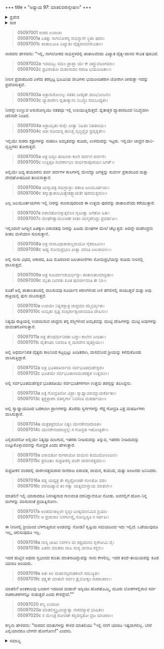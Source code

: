 +++
title = "ಅಧ್ಯಾಯ 97: ಮಾತಲಿವರಾನ್ವೇಷಣಃ"
+++

<details><summary>ಪ್ರವೇಶ</summary>


।।   ಓಂ ಓಂ ನಮೋ ನಾರಾಯಣಾಯ।।   ಶ್ರೀ ವೇದವ್ಯಾಸಾಯ ನಮಃ ।।

ಶ್ರೀ ಕೃಷ್ಣದ್ವೈಪಾಯನ ವೇದವ್ಯಾಸ ವಿರಚಿತ  

**ಶ್ರೀ ಮಹಾಭಾರತ**

**ಉದ್ಯೋಗ ಪರ್ವ**

**ಭಗವದ್ಯಾನ ಪರ್ವ**

**ಅಧ್ಯಾಯ 97**

</details>


<details><summary>ಸಾರ</summary>

ನಾರದನು ಮಾತಲಿಗೆ ನಾಗಲೋಕದ ನಾಭಿಸ್ಥಳವಾದ ದೈತ್ಯರ ಪಾತಾಲಪುರವನ್ನು ತೋರಿಸಿದುದು (1-20).

</details>



> 05097001 ನಾರದ ಉವಾಚ।  
05097001a ಏತತ್ತು ನಾಗಲೋಕಸ್ಯ ನಾಭಿಸ್ಥಾನೇ ಸ್ಥಿತಂ ಪುರಂ।  
05097001c ಪಾತಾಲಮಿತಿ ವಿಖ್ಯಾತಂ ದೈತ್ಯದಾನವಸೇವಿತಂ।।

ನಾರದನು ಹೇಳಿದನು: “ಇಲ್ಲಿ, ನಾಗಲೋಕದ ನಾಭಿಸ್ಥಳದಲ್ಲಿ ಪಾತಾಲವೆಂದು ವಿಖ್ಯಾತ ದೈತ್ಯ-ದಾನವ ಸೇವಿತ ಪುರವಿದೆ.

> 05097002a ಇದಮದ್ಭಿಃ ಸಮಂ ಪ್ರಾಪ್ತಾ ಯೇ ಕೇ ಚಿದ್ಧ್ರುವಜಂಗಮಾಃ।  
05097002c ಪ್ರವಿಶಂತೋ ಮಹಾನಾದಂ ನದಂತಿ ಭಯಪೀಡಿತಾಃ।।

ನೀರಿನ ಪ್ರವಾಹದಿಂದ ಎಳೆದು ತರಲ್ಪಟ್ಟ ಭೂಮಿಯ ಜೀವಿಗಳು ಭಯಪೀಡಿತರಾಗಿ ಜೋರಾಗಿ ಚೀರುತ್ತಾ ಇದನ್ನು ಪ್ರವೇಶಿಸುತ್ತವೆ.

> 05097003a ಅತ್ರಾಸುರೋಽಗ್ನಿಃ ಸತತಂ ದೀಪ್ಯತೇ ವಾರಿಭೋಜನಃ।  
05097003c ವ್ಯಾಪಾರೇಣ ಧೃತಾತ್ಮಾನಂ ನಿಬದ್ಧಂ ಸಮಬುಧ್ಯತ।।

ನೀರನ್ನೇ ಉಣ್ಣುವ ಅಸುರೋಗ್ನಿಯು ಸತತವೂ ಇಲ್ಲಿ ಉರಿಯುತ್ತಿರುತ್ತದೆ. ಧೃತಾತ್ಮರ ವ್ಯಾಪಾರದಿಂದ ನಿಬದ್ಧವಾಗಿ ಚಲಿಸದೇ ನಿಂತಿದೆ.

> 05097004a ಅತ್ರಾಮೃತಂ ಸುರೈಃ ಪೀತ್ವಾ ನಿಹಿತಂ ನಿಹತಾರಿಭಿಃ।  
05097004c ಅತಃ ಸೋಮಸ್ಯ ಹಾನಿಶ್ಚ ವೃದ್ಧಿಶ್ಚೈವ ಪ್ರದೃಶ್ಯತೇ।।

ಇಲ್ಲಿಯೇ ಸುರರು ಶತ್ರುಗಳನ್ನು ಸಂಹರಿಸಿ ಅಮೃತವನ್ನು ಕುಡಿದು, ಉಳಿದುದನ್ನು ಇಟ್ಟರು. ಇಲ್ಲಿಯೇ ಚಂದ್ರನ ಹಾನಿ-ವೃದ್ಧಿಗಳು ತೋರುತ್ತವೆ.

> 05097005a ಅತ್ರ ದಿವ್ಯಂ ಹಯಶಿರಃ ಕಾಲೇ ಪರ್ವಣಿ ಪರ್ವಣಿ।  
05097005c ಉತ್ತಿಷ್ಠತಿ ಸುವರ್ಣಾಭಂ ವಾರ್ಭಿರಾಪೂರಯಂ ಜಗತ್।।

ಅಲ್ಲಿಯೇ ದಿವ್ಯ ಹಯಶಿರನು ಪರ್ವ ಪರ್ವಗಳ ಕಾಲಗಳಲ್ಲಿ ಮೇಲೆದ್ದು ಜಗತ್ತನ್ನು ಸುವರ್ಣ ಪ್ರಕಾಶದಿಂದ ಮತ್ತು ವೇದಘೋಷದಿಂದ ತುಂಬಿಸುತ್ತಾನೆ.

> 05097006a ಯಸ್ಮಾದತ್ರ ಸಮಗ್ರಾಸ್ತಾಃ ಪತಂತಿ ಜಲಮೂರ್ತಯಃ।  
05097006c ತಸ್ಮಾತ್ಪಾತಾಲಮಿತ್ಯೇತತ್ಖ್ಯಾಯತೇ ಪುರಮುತ್ತಮಂ।।

ಎಲ್ಲ ಜಲಮೂರ್ತಯಗಳು ಇಲ್ಲಿ ನೀರನ್ನು ಸುರಿಸುವುದರಿಂದ ಈ ಉತ್ತಮ ಪುರವನ್ನು ಪಾತಾಲವೆಂದು ಕರೆಯುತ್ತಾರೆ.

> 05097007a ಐರಾವತೋಽಸ್ಮಾತ್ಸಲಿಲಂ ಗೃಹೀತ್ವಾ ಜಗತೋ ಹಿತಃ।  
05097007c ಮೇಘೇಷ್ವಾಮುಂಚತೇ ಶೀತಂ ಯನ್ಮಹೇಂದ್ರಃ ಪ್ರವರ್ಷತಿ।।

ಇಲ್ಲಿಂದಲೇ ಜಗತ್ತಿನ ಹಿತಕ್ಕಾಗಿ ಐರಾವತವು ನೀರನ್ನು ಹಿಡಿದು ಮೇಘಗಳ ಮೇಲೆ ಚೆಲ್ಲುತ್ತದೆ. ಅದನ್ನೇ ಮಹೇಂದ್ರನು ಶೀತಲ ಮಳೆಯಾಗಿ ಸುರಿಸುತ್ತಾನೆ.

> 05097008a ಅತ್ರ ನಾನಾವಿಧಾಕಾರಾಸ್ತಿಮಯೋ ನೈಕರೂಪಿಣಃ।  
05097008c ಅಪ್ಸು ಸೋಮಪ್ರಭಾಂ ಪೀತ್ವಾ ವಸಂತಿ ಜಲಚಾರಿಣಃ।।

ಅಲ್ಲಿ ನಾನಾ ವಿಧದ, ಆಕಾರದ, ತಿಮಿ ಮೊದಲಾದ ಜಲಚಾರಿಣಿಗಳು ಸೋಮಪ್ರಭೆಯನ್ನು ಕುಡಿದು ನೀರಿನಲ್ಲಿ ವಾಸಿಸುತ್ತವೆ.

> 05097009a ಅತ್ರ ಸೂರ್ಯಾಂಶುಭಿರ್ಭಿನ್ನಾಃ ಪಾತಾಲತಲಮಾಶ್ರಿತಾಃ।  
05097009c ಮೃತಾ ದಿವಸತಃ ಸೂತ ಪುನರ್ಜೀವಂತಿ ತೇ ನಿಶಿ।।

ಸೂತ! ಅಲ್ಲಿ ಪಾತಾಲತಲದಲ್ಲಿ ವಾಸಿಸುವವು ಸೂರ್ಯನ ಕಿರಣಗಳಿಂದ ಸೀಳಿ ಹಗಲಿನಲ್ಲಿ ಸಾಯುತ್ತವೆ ಮತ್ತು ಅವು ರಾತ್ರಿಯಲ್ಲಿ ಪುನಃ ಜೀವಿಸುತ್ತವೆ.

> 05097010a ಉದಯೇ ನಿತ್ಯಶಶ್ಚಾತ್ರ ಚಂದ್ರಮಾ ರಶ್ಮಿಭಿರ್ವೃತಃ।   
05097010c ಅಮೃತಂ ಸ್ಪೃಶ್ಯ ಸಂಸ್ಪರ್ಶಾತ್ಸಂಜೀವಯತಿ ದೇಹಿನಃ।।

ನಿತ್ಯವೂ ರಾತ್ರಿಯಲ್ಲಿ ಉದಯಿಸುವ ಚಂದ್ರನು ತನ್ನ ರಶ್ಮಿಗಳಿಂದ ಅಮೃತವನ್ನು ಮುಟ್ಟಿ ದೇಹಿಗಳನ್ನು ಮುಟ್ಟಿ ಅವುಗಳನ್ನು ಜೀವಂತಗೊಳಿಸುತ್ತಾನೆ.

> 05097011a ಅತ್ರ ತೇಽಧರ್ಮನಿರತಾ ಬದ್ಧಾಃ ಕಾಲೇನ ಪೀಡಿತಾಃ।  
05097011c ದೈತೇಯಾ ನಿವಸಂತಿ ಸ್ಮ ವಾಸವೇನ ಹೃತಶ್ರಿಯಃ।।

ಅಲ್ಲಿ ಅಧರ್ಮನಿರತ ದೈತ್ಯರು ಕಾಲನಿಂದ ಕಟ್ಟಲ್ಪಟ್ಟು ಪೀಡಿತರಾಗಿ, ವಾಸವನಿಂದ ಶ್ರೀಯನ್ನು ಕಳೆದುಕೊಂಡು ವಾಸಿಸುತ್ತಿದ್ದಾರೆ.

> 05097012a ಅತ್ರ ಭೂತಪತಿರ್ನಾಮ ಸರ್ವಭೂತಮಹೇಶ್ವರಃ।  
05097012c ಭೂತಯೇ ಸರ್ವಭೂತಾನಾಮಚರತ್ತಪ ಉತ್ತಮಂ।।

ಅಲ್ಲಿ ಸರ್ವಭೂತಮಹೇಶ್ವರ ಭೂತಪತಿಯು ಸರ್ವಭೂತಗಳಿಗಾಗಿ ಉತ್ತಮ ತಪಸ್ಸನ್ನು ತಪಿಸಿದ್ದನು.

> 05097013a ಅತ್ರ ಗೋವ್ರತಿನೋ ವಿಪ್ರಾಃ ಸ್ವಾಧ್ಯಾಯಾಮ್ನಾಯಕರ್ಶಿತಾಃ।  
05097013c ತ್ಯಕ್ತಪ್ರಾಣಾ ಜಿತಸ್ವರ್ಗಾ ನಿವಸಂತಿ ಮಹರ್ಷಯಃ।।

ಅಲ್ಲಿ ಸ್ವಾಧ್ಯಾಯದಿಂದ ಬಡಕಲಾಗಿ ಪ್ರಾಣಗಳನ್ನು ತೊರೆದು ಸ್ವರ್ಗಗಳನ್ನು ಗೆದ್ದ ಗೋವ್ರತಿ ವಿಪ್ರ ಮಹರ್ಷಿಗಳು ವಾಸಿಸುತ್ತಾರೆ.

> 05097014a ಯತ್ರತತ್ರಶಯೋ ನಿತ್ಯಂ ಯೇನಕೇನಚಿದಾಶಿತಃ।   
05097014c ಯೇನಕೇನಚಿದಾಚ್ಚನ್ನಃ ಸ ಗೋವ್ರತ ಇಹೋಚ್ಯತೇ।।

ಎಲ್ಲಿರುವನೋ ಅಲ್ಲಿಯೇ ನಿತ್ಯವೂ ಮಲಗುವ, ಇತರರು ನೀಡಿದುದನ್ನು ತಿನ್ನುವ, ಇತರರು ನೀಡಿದುದನ್ನು ಉಟ್ಟುಕೊಳ್ಳುವವನನ್ನು ಗೋವ್ರತ ಎಂದು ಹೇಳುತ್ತಾರೆ.

> 05097015a ಐರಾವತೋ ನಾಗರಾಜೋ ವಾಮನಃ ಕುಮುದೋಽಂಜನಃ।  
05097015c ಪ್ರಸೂತಾಃ ಸುಪ್ರತೀಕಸ್ಯ ವಂಶೇ ವಾರಣಸತ್ತಮಾಃ।।

ಸುಪ್ರತೀಕನ ವಂಶದಲ್ಲಿ ವಾರಣಸತ್ತಮರಾದ ನಾಗರಾಜ ಐರಾವತ, ವಾಮನ, ಕುಮುದ, ಮತ್ತು ಅಂಜನರು ಜನಿಸಿದರು.

> 05097016a ಪಶ್ಯ ಯದ್ಯತ್ರ ತೇ ಕಶ್ಚಿದ್ರೋಚತೇ ಗುಣತೋ ವರಃ।  
05097016c ವರಯಿಷ್ಯಾವ ತಂ ಗತ್ವಾ ಯತ್ನಮಾಸ್ಥಾಯ ಮಾತಲೇ।।

ಮಾತಲೀ! ಇಲ್ಲಿ ಯಾರಾದರೂ ನಿನಗಿಷ್ಟನಾದ ಗುಣವಂತ ವರನಿದ್ದಾನೆಯೋ ನೋಡು. ಅವನಲ್ಲಿಗೆ ಹೋಗಿ ನಿನ್ನ ಮಗಳನ್ನು ವರಿಸುವಂತೆ ಪ್ರಯತ್ನಿಸೋಣ.

> 05097017a ಅಂಡಮೇತಜ್ಜಲೇ ನ್ಯಸ್ತಂ ದೀಪ್ಯಮಾನಮಿವ ಶ್ರಿಯಾ।  
05097017c ಆ ಪ್ರಜಾನಾಂ ನಿಸರ್ಗಾದ್ವೈ ನೋದ್ಭಿದ್ಯತಿ ನ ಸರ್ಪತಿ।।

ಈ ನೀರಿನಲ್ಲಿ ಶ್ರೀಯಿಂದ ಬೆಳಗುತ್ತಿರುವ ಅಂಡವನ್ನು ನೋಡು! ಸೃಷ್ಟಿಯ ಸಮಯದಿಂದ ಇದು ಇಲ್ಲಿದೆ. ಒಡೆಯುವುದೂ ಇಲ್ಲ, ಚಲಿಸುವುದೂ ಇಲ್ಲ.

> 05097018a ನಾಸ್ಯ ಜಾತಿಂ ನಿಸರ್ಗಂ ವಾ ಕಥ್ಯಮಾನಂ ಶೃಣೋಮಿ ವೈ।  
05097018c ಪಿತರಂ ಮಾತರಂ ವಾಪಿ ನಾಸ್ಯ ಜಾನಾತಿ ಕಶ್ಚನ।।

ಇದರ ಹುಟ್ಟಿನ ಅಥವಾ ಸ್ವಭಾವದ ಕುರಿತು ಮಾತನಾಡಿದ್ದುದನ್ನು ನಾನು ಕೇಳಲಿಲ್ಲ. ಇದರ ತಂದೆ-ತಾಯಿಯರನ್ನು ಕೂಡ ಯಾರೂ ಅರಿಯರು.

> 05097019a ಅತಃ ಕಿಲ ಮಹಾನಗ್ನಿರಂತಕಾಲೇ ಸಮುತ್ಥಿತಃ।  
05097019c ಧಕ್ಷ್ಯತೇ ಮಾತಲೇ ಸರ್ವಂ ತ್ರೈಲೋಕ್ಯಂ ಸಚರಾಚರಂ।।

ಮಾತಲೀ! ಅಂತಕಾಲವು ಬಂದಾಗ ಇದರಿಂದ ಮಹಾನ್ ಅಗ್ನಿಯು ಹೊರಹೊಮ್ಮಿ, ಮೂರು ಲೋಕಗಳಲ್ಲಿರುವ ಸರ್ವ ಸಚರಾಚರಗಳನ್ನೂ ಸುಡುತ್ತದೆ ಎಂದು ಕೇಳಿದ್ದೇವೆ.””

> 05097020 ಕಣ್ವ ಉವಾಚ।  
05097020a ಮಾತಲಿಸ್ತ್ವಬ್ರವೀಚ್ಚ್ರುತ್ವಾ ನಾರದಸ್ಯಾಥ ಭಾಷಿತಂ।  
05097020c ನ ಮೇಽತ್ರ ರೋಚತೇ ಕಶ್ಚಿದನ್ಯತೋ ವ್ರಜ ಮಾಚಿರಂ।।

ಕಣ್ವನು ಹೇಳಿದನು: “ನಾರದನ ಮಾತುಗಳನ್ನು ಕೇಳಿದ ಮಾತಲಿಯು “ಇಲ್ಲಿ ನನಗೆ ಯಾರೂ ಇಷ್ಟವಾಗಲಿಲ್ಲ. ಬೇರೆ ಎಲ್ಲಿಯಾದರೂ ಬೇಗನೇ ಹೋಗೋಣ!” ಎಂದನು.


<details><summary>ಸಮಾಪ್ತಿ</summary>


ಇತಿ ಶ್ರೀ ಮಹಾಭಾರತೇ ಉದ್ಯೋಗ ಪರ್ವಣಿ ಭಗವದ್ಯಾನ ಪರ್ವಣಿ ಮಾತಲಿವರಾನ್ವೇಷಣೇ ಸಪ್ತನವತಿತಮೋಽಧ್ಯಾಯಃ।  
ಇದು ಶ್ರೀ ಮಹಾಭಾರತದಲ್ಲಿ ಉದ್ಯೋಗ ಪರ್ವದಲ್ಲಿ ಭಗವದ್ಯಾನ ಪರ್ವದಲ್ಲಿ ಮಾತಲಿವರಾನ್ವೇಷಣೆಯಲ್ಲಿ ತೊಂಭತ್ತೇಳನೆಯ ಅಧ್ಯಾಯವು.

</details>
